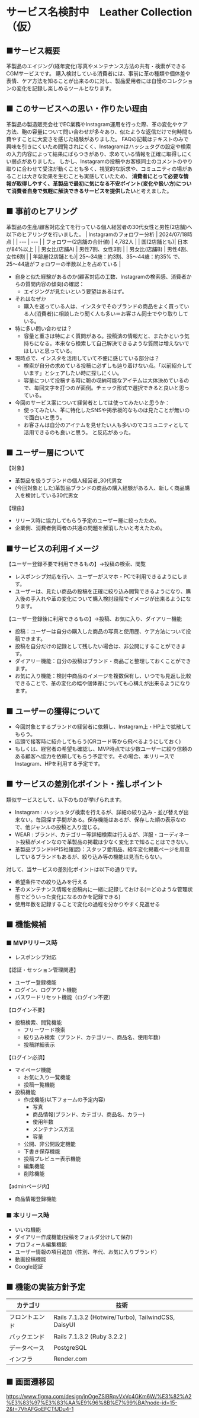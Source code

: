 # サービス名検討中　Leather Collection（仮）

## ■サービス概要
革製品のエイジング(経年変化)写真やメンテナンス方法の共有・検索ができるCGMサービスです。
購入検討している消費者には、事前に革の種類や個体差や表情、ケア方法を知ることが出来るのに対し、製品愛用者には自慢のコレクションの変化を記録し楽しめるツールとなります。

## ■ このサービスへの思い・作りたい理由
革製品の製造販売会社でEC業務やInstagram運用を行った際、革の変化やケア方法、鞄の容量について問い合わせが多々あり、似たような返信だけで何時間も費やすことに大変さを感じた経験がありました。
FAQの記載はテキストのみで興味を引きにくいため閲覧されにくく、Instagramはハッシュタグの設定や検索の入力内容によって結果にばらつきがあり、求めている情報を正確に取得しにくい弱点がありました。
しかし、Instagramの投稿やお客様同士のコメントのやり取りに合わせて受注が動くことも多く、視覚的な訴求や、コミュニティの場があることは大きな効果を生むことも実感していたため、
**消費者にとって必要な情報が取得しやすく、革製品で最初に気になる不安ポイント(変化や扱い方)について消費者自身で気軽に解決できるサービスを提供したい**と考えました。

## ■ 事前のヒアリング
革製品の生産/顧客対応全てを行っている個人経営者の30代女性と男性(2店舗)へ以下のヒアリングを行いました。
| Instagramのフォロワー分析 | 2024/07/18時点 |
|  ---  |  ---  |
| フォロワー(2店舗の合計値) | 4,782人 |
| 国(2店舗とも)| 日本が84%以上 |
| 男女比(店舗A) | 男性7割、女性3割 |
| 男女比(店舗B) | 男性4割、女性6割 |
| 年齢層(2店舗とも)| 25～34歳：約3割、35～44歳：約35% で、<br>25～44歳がフォロワーの半数以上を占めている |
- 自身と似た経験があるのか(顧客対応の工数、Instagramの検索感、消費者からの質問内容の傾向)の確認：
    - エイジングが見たいという要望はあるはず。
- それはなぜか
    - 購入を迷っている人は、インスタでそのブランドの商品をよく買っている人(消費者)に相談したり聞く人も多い＝お客さん同士でやり取りしている。
- 特に多い問い合わせは？
    - 容量と重さは特によく質問がある。投稿済の情報だと、またかという気持ちになる。本来なら検索して自己解決できるような質問は増えないでほしいと思っている。
- 現時点で、インスタを活用していて不便に感じている部分は？
    - 検索が自分の求めている投稿に必ずしも辿り着けない点。「以前紹介しています」とシェアしたい時に探しにくい。
    - 容量について投稿する時に鞄の収納可能なアイテムは大体決めているので、毎回文字を打つのが面倒。チェック形式で選択できると良いと思っている。
- 今回のサービス案について経営者としては使ってみたいと思うか：
    - 使ってみたい、革に特化したSNSや掲示板的なものは見たことが無いので面白いと思う。
    - お客さんは自分のアイテムを見せたい人も多いのでコミュニティとして活用できるのも良いと思う。
と反応があった。

## ■ ユーザー層について
【対象】
- 革製品を扱うブランドの個人経営者_30代男女
- (今回対象とした)革製品ブランドの商品の購入経験がある人、新しく商品購入を検討している30代男女

【理由】
- リリース時に協力してもらう予定のユーザー層に絞ったため。
- 企業側、消費者側両者の共通の問題を解消したいと考えたため。

## ■サービスの利用イメージ
【ユーザー登録不要で利用できるもの】→投稿の検索、閲覧
- レスポンシブ対応を行い、ユーザーがスマホ・PCで利用できるようにします。
- ユーザーは、見たい商品の投稿を正確に絞り込み閲覧できるようになり、購入後の手入れや革の変化について購入検討段階でイメージが出来るようになります。

【ユーザー登録後に利用できるもの】→投稿、お気に入り、ダイアリー機能
- 投稿：ユーザーは自分の購入した商品の写真と使用歴、ケア方法について投稿できます。
- 投稿を自分だけの記録として残したい場合は、非公開にすることができます。
- ダイアリー機能：自分の投稿はブランド・商品ごと整理しておくことができます。
- お気に入り機能：検討中商品のイメージを複数保有し、いつでも見返し比較できることで、革の変化の幅や個体差についても心構えが出来るようになります。

## ■ ユーザーの獲得について
- 今回対象とするブランドの経営者に依頼し、Instagram上・HP上で拡散してもらう。
- 店頭で接客時に紹介してもらう(QRコード等から飛べるようにしておく)
- もしくは、経営者の希望も確認し、MVP時点では少数ユーザーに絞り信頼のある顧客へ協力を依頼してもらう予定です。その場合、本リリースでInstagram、HPを利用する予定です。

## ■ サービスの差別化ポイント・推しポイント
類似サービスとして、以下のものが挙げられます。
- Instagram : ハッシュタグ検索を行えるが、詳細の絞り込み・並び替えが出来ない。毎回探す手間がある。保存機能はあるが、保存した順の表示なので、他ジャンルの投稿と入り混じる。
- WEAR : ブランド、カテゴリー等詳細検索は行えるが、洋服・コーディネート投稿がメインなので革製品の掲載は少なく変化まで知ることはできない。
- 革製品ブランドHP(5社確認)：スタッフ愛用品、経年変化掲載ページを用意しているブランドもあるが、絞り込み等の機能は見当たらない。

対して、当サービスの差別化ポイントは以下の通りです。
- 希望条件での絞り込みを行える
- 革のメンテナンス情報を投稿内に一緒に記録しておける(＝どのような管理状態でどういった変化になるのかを記録できる)
- 使用年数を記録することで変化の過程を分かりやすく見返せる


## ■ 機能候補
### ■ MVPリリース時
- レスポンシブ対応

【認証・セッション管理関連】
- ユーザー登録機能
- ログイン、ログアウト機能
- パスワードリセット機能（ログイン不要）

【ログイン不要】
- 投稿検索、閲覧機能
    - フリーワード検索
    - 絞り込み検索（ブランド、カテゴリー、商品名、使用年数）
    - 投稿詳細表示

【ログイン必須】
- マイページ機能
    - お気に入り一覧機能
    - 投稿一覧機能
- 投稿機能
    - 作成機能(以下フォームの予定内容)
        - 写真
        - 商品情報(ブランド、カテゴリ、商品名、カラー)
        - 使用年数
        - メンテナンス方法
        - 容量
    - 公開、非公開設定機能
    - 下書き保存機能
    - 投稿プレビュー表示機能
    - 編集機能
    - 削除機能

【adminページ内】
- 商品情報登録機能


### ■ 本リリース時
- いいね機能
- ダイアリー作成機能(投稿をフォルダ分けして保存)
- プロフィール編集機能
- ユーザー情報の項目追加（性別、年代、お気に入りブランド）
- 動画投稿機能
- Google認証

## ■ 機能の実装方針予定
| カテゴリ | 技術 |
|  ---  |  ---  |
| フロントエンド | Rails 7.1.3.2 (Hotwire/Turbo), TailwindCSS, DaisyUI |
| バックエンド | Rails 7.1.3.2 (Ruby 3.2.2 ) |
| データベース | PostgreSQL |
| インフラ | Render.com |

## ■ 画面遷移図
https://www.figma.com/design/jnOgeZSlBRqvVxVc4GKm6W/%E3%82%A2%E3%83%97%E3%83%AA%E9%96%8B%E7%99%BA?node-id=15-2&t=7VhAFGoEFCTfJDu4-1